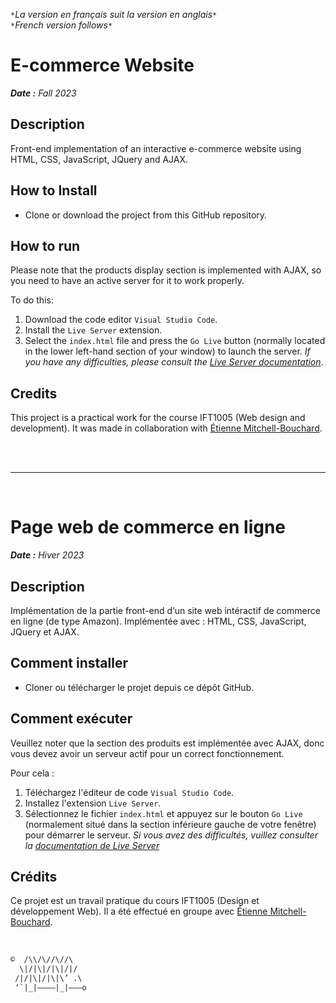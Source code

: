 
`*`*La version en français suit la version en anglais*`*`  
`*`*French version follows*`*`

# E-commerce Website

***Date :** Fall 2023*

## Description

Front-end implementation of an interactive e-commerce website using HTML, CSS, JavaScript, JQuery and AJAX.

## How to Install

* Clone or download the project from this GitHub repository.

## How to run

Please note that the products display section is implemented with AJAX, so you need to have an active server for it to work properly.

To do this:
  1. Download the code editor `Visual Studio Code`.
  2. Install the `Live Server` extension.
  3. Select the `index.html` file and press the `Go Live` button (normally located in the lower left-hand section of your window) to launch the server.
  *If you have any difficulties, please consult the [Live Server documentation](https://marketplace.visualstudio.com/items?itemName=ritwickdey.LiveServer)*.

## Credits

This project is a practical work for the course IFT1005 (Web design and development). It was made in collaboration with [Étienne Mitchell-Bouchard](https://github.com/DarkZant).

<br><br>
___

<br>

# Page web de commerce en ligne

***Date :** Hiver 2023*

## Description

Implémentation de la partie front-end d‘un site web intéractif de commerce en ligne (de type Amazon). Implémentée avec : HTML, CSS, JavaScript, JQuery et AJAX.

## Comment installer

* Cloner ou télécharger le projet depuis ce dépôt GitHub.

## Comment exécuter

Veuillez noter que la section des produits est implémentée avec AJAX, donc vous devez avoir un serveur actif pour un correct fonctionnement.

Pour cela :
  1. Téléchargez l'éditeur de code `Visual Studio Code`.
  2. Installez l'extension `Live Server`.
  3. Sélectionnez le fichier `index.html` et appuyez sur le bouton `Go Live` (normalement situé dans la section inférieure gauche de votre fenêtre) pour démarrer le serveur.
  *Si vous avez des difficultés, vuillez consulter la [documentation de Live Server](https://marketplace.visualstudio.com/items?itemName=ritwickdey.LiveServer)*

## Crédits

Ce projet est un travail pratique du cours IFT1005 (Design et développement Web). Il a été effectué en groupe avec [Étienne Mitchell-Bouchard](https://github.com/DarkZant).

<br>

```txt
©  /\\/\//\//\
  \|/|\|/|\|/|/
 /|/|\|/|\|\’ .\
 ‘`|_|————|_|———o
```
